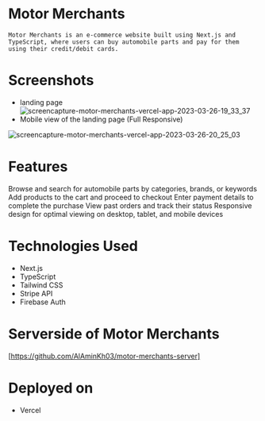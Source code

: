 # Motor Merchants
``Motor Merchants is an e-commerce website built using Next.js and TypeScript, where users can buy automobile parts and pay for them using their credit/debit cards.``
# Screenshots
* landing page
![screencapture-motor-merchants-vercel-app-2023-03-26-19_33_37](https://user-images.githubusercontent.com/96822223/227783441-47876c9e-038c-4540-825a-0a41ab1fb572.png)
* Mobile view of the landing page (Full Responsive)

![screencapture-motor-merchants-vercel-app-2023-03-26-20_25_03](https://user-images.githubusercontent.com/96822223/227783598-8e302408-334f-4399-a55b-85eb4c44476f.png)

# Features
Browse and search for automobile parts by categories, brands, or keywords
Add products to the cart and proceed to checkout
Enter payment details to complete the purchase
View past orders and track their status
Responsive design for optimal viewing on desktop, tablet, and mobile devices
# Technologies Used
* Next.js
* TypeScript
* Tailwind CSS
* Stripe API
* Firebase Auth

# Serverside of Motor Merchants
[https://github.com/AlAminKh03/motor-merchants-server] 
# Deployed on 
* Vercel 
